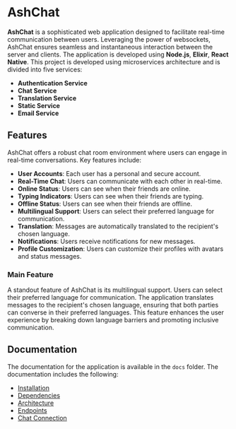 # AshChat

**AshChat** is a sophisticated web application designed to facilitate real-time communication between users. Leveraging the power of websockets, AshChat ensures seamless and instantaneous interaction between the server and clients. The application is developed using __Node.js__, __Elixir__, __React Native__.
This project is developed using microservices architecture and is divided into five services:
- **Authentication Service**
- **Chat Service**
- **Translation Service**
- **Static Service**
- **Email Service**

## Features

AshChat offers a robust chat room environment where users can engage in real-time conversations. Key features include:

- **User Accounts**: Each user has a personal and secure account.
- **Real-Time Chat**: Users can communicate with each other in real-time.
- **Online Status**: Users can see when their friends are online.
- **Typing Indicators**: Users can see when their friends are typing.
- **Offline Status**: Users can see when their friends are offline.
- **Multilingual Support**: Users can select their preferred language for communication.
- **Translation**: Messages are automatically translated to the recipient's chosen language.
- **Notifications**: Users receive notifications for new messages.
- **Profile Customization**: Users can customize their profiles with avatars and status messages.

### Main Feature

A standout feature of AshChat is its multilingual support. Users can select their preferred language for communication. The application translates messages to the recipient's chosen language, ensuring that both parties can converse in their preferred languages. This feature enhances the user experience by breaking down language barriers and promoting inclusive communication.

## Documentation
The documentation for the application is available in the `docs` folder. The documentation includes the following:
- [Installation](./docs/installation.md)
- [Dependencies](./docs/dependencies.md)
- [Architecture](./docs/architecture.md)
- [Endpoints](./docs/endpoints.md)
- [Chat Connection](./docs/chat_connection.md)

